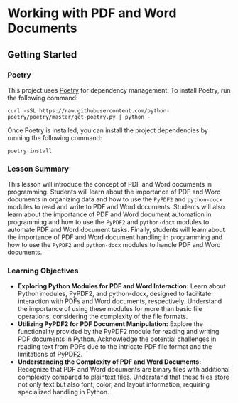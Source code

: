 # Working with PDF and Word Documents

## Getting Started

### Poetry

This project uses [Poetry](https://python-poetry.org/) for dependency management. To install Poetry, run the following
command:

```shell
curl -sSL https://raw.githubusercontent.com/python-poetry/poetry/master/get-poetry.py | python -
```

Once Poetry is installed, you can install the project dependencies by running the following command:

```shell
poetry install
```

### Lesson Summary

This lesson will introduce the concept of PDF and Word documents in programming. Students will learn about the
importance of PDF and Word documents in organizing data and how to use the `PyPDF2` and `python-docx` modules to read
and write to PDF and Word documents. Students will also learn about the importance of PDF and Word document automation
in programming and how to use the `PyPDF2` and `python-docx` modules to automate PDF and Word document tasks. Finally,
students will learn about the importance of PDF and Word document handling in programming and how to use the `PyPDF2`
and `python-docx` modules to handle PDF and Word documents.

### Learning Objectives
- **Exploring Python Modules for PDF and Word Interaction:** Learn about Python modules, PyPDF2, and python-docx,
  designed to facilitate interaction with PDFs and Word documents, respectively. Understand the importance of using
  these modules for more than basic file operations, considering the complexity of the file formats.
- **Utilizing PyPDF2 for PDF Document Manipulation:** Explore the functionality provided by the PyPDF2 module for
  reading and writing PDF documents in Python. Acknowledge the potential challenges in reading text from PDFs due to the
  intricate PDF file format and the limitations of PyPDF2.
- **Understanding the Complexity of PDF and Word Documents:** Recognize that PDF and Word documents are binary files
  with additional complexity compared to plaintext files. Understand that these files store not only text but also font,
  color, and layout information, requiring specialized handling in Python.
